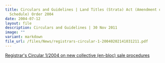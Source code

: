 ```yaml
---
title: Circulars and Guidelines | Land Titles (Strata) Act (Amendment of Fourth
  Schedule) Order 2004
date: 2004-07-12
layout: file
description: Circulars and Guidelines | 30 Nov 2011
image: ""
variant: markdown
file_url: /files/News/registrars-circular-1-20040202141031211.pdf
---
```

[Registrar's Circular 1/2004 on new collective (en-bloc) sale procedures](https://www.stratatb.gov.sg//resources/registrars-circular.html)